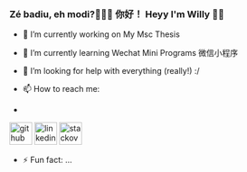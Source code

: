 ### Zé badiu, eh modi?👨🏾‍💻 你好！ Heyy I'm Willy 🤙🏾

<!--
**wjj28/wjj28** is a ✨ _special_ ✨ repository because its `README.md` (this file) appears on your GitHub profile.

Here are some ideas to get you started:-->

- 🔭 I’m currently working on My Msc Thesis
- 🌱 I’m currently learning Wechat Mini Programs 微信小程序

- 🤔 I’m looking for help with everything (really!) :/



- 📫 How to reach me:
- 
[<img src='https://cdn.jsdelivr.net/npm/simple-icons@3.0.1/icons/github.svg' alt='github' height='40'>](https://github.com/https://github.com/wjj28)  [<img src='https://cdn.jsdelivr.net/npm/simple-icons@3.0.1/icons/linkedin.svg' alt='linkedin' height='40'>](https://www.linkedin.com/in/https://www.linkedin.cn/injobs/in/willylima28/)  [<img src='https://cdn.jsdelivr.net/npm/simple-icons@3.0.1/icons/stackoverflow.svg' alt='stackoverflow' height='40'>](https://stackoverflow.com/users/https://stackoverflow.com/users/13074315/will28)  






- ⚡ Fun fact: ...

